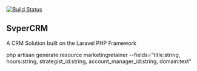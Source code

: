 [![Build Status](https://travis-ci.org/svpernova09/SvperCRM.svg?branch=master)](https://travis-ci.org/svpernova09/SvperCRM)

## SvperCRM

A CRM Solution built on the Laravel PHP Framework

php artisan generate:resource marketingretainer --fields="title:string, hours:string, strategist_id:string, account_manager_id:string, domain:text"